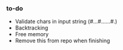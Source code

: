 ### to-do
- Validate chars in input string (#...#......#.)
- Backtracking
- Free memory
- Remove this from repo when finishing

